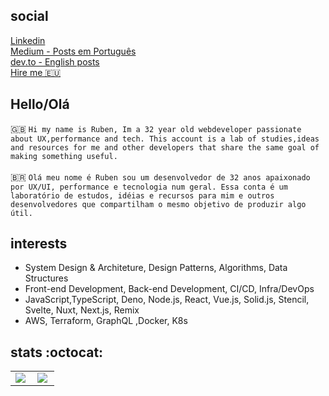 
## social
<p>
  <a href="https://www.linkedin.com/in/rubenmarcus/">Linkedin</a><br/>
  <a href="https://medium.com/@rubenmarcus/">Medium - Posts em Português</a><br/>
    <a href="https://dev.to/rubenmarcus/">dev.to - English posts</a><br/>
  <a href="mailto:ruben@rubenmarcus.dev?Subject=Hire">Hire me 🇪🇺</a>
</p>


## Hello/Olá
🇬🇧
`Hi my name is Ruben, Im a 32 year old webdeveloper passionate about UX,performance and tech. This account is a lab of studies,ideas and resources for me and other developers that share the same goal of making something useful.` <br/> <br/>
🇧🇷 `Olá meu nome é Ruben sou um desenvolvedor de 32 anos apaixonado por UX/UI, performance e tecnologia num geral. Essa conta é um laboratório de estudos, idéias e recursos para mim e outros desenvolvedores que compartilham o mesmo objetivo de produzir algo útil.`


## interests
-  System Design & Architeture, Design Patterns, Algorithms, Data Structures
-  Front-end Development, Back-end Development, CI/CD, Infra/DevOps
-  JavaScript,TypeScript, Deno, Node.js, React, Vue.js, Solid.js, Stencil, Svelte, Nuxt, Next.js, Remix
-  AWS, Terraform, GraphQL ,Docker, K8s


## stats :octocat:
<center>
<table>
  <tr>
    <td><img align="left" padding-right="10px" src=https://github-readme-stats.vercel.app/api?username=rubenmarcus&show_icons=true ></td>
    <td><img align="left" padding-right="10px" src=https://github-readme-stats.vercel.app/api/top-langs/?username=rubenmarcus&show_icons=true&layout=compact></td>
  </tr>  
</table>
</center>
